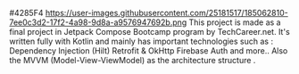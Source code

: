#4285F4 https://user-images.githubusercontent.com/25181517/185062810-7ee0c3d2-17f2-4a98-9d8a-a9576947692b.png This project is made as a final project in Jetpack Compose Bootcamp program by TechCareer.net.
It's written fully with Kotlin and mainly has important technologies such as :
Dependency Injection (Hilt)
Retrofit & OkHttp
Firebase Auth
and more..
Also the MVVM (Model-View-ViewModel) as the architecture structure .
